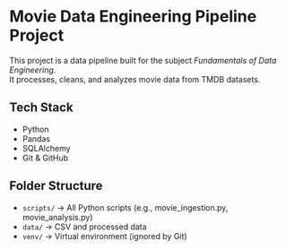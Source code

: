 # Movie Data Engineering Pipeline Project

This project is a data pipeline built for the subject *Fundamentals of Data Engineering*.  
It processes, cleans, and analyzes movie data from TMDB datasets.  

## Tech Stack
- Python
- Pandas
- SQLAlchemy
- Git & GitHub

## Folder Structure
- `scripts/` → All Python scripts (e.g., movie_ingestion.py, movie_analysis.py)
- `data/` → CSV and processed data
- `venv/` → Virtual environment (ignored by Git)
